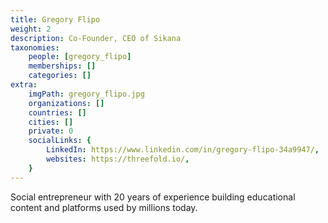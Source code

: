 ```yaml
---
title: Gregory Flipo
weight: 2
description: Co-Founder, CEO of Sikana
taxonomies:
    people: [gregory_flipo]
    memberships: []
    categories: []
extra:
    imgPath: gregory_flipo.jpg
    organizations: []
    countries: []
    cities: []
    private: 0
    socialLinks: {
        LinkedIn: https://www.linkedin.com/in/gregory-flipo-34a9947/,
        websites: https://threefold.io/,
    }
---
```


Social  entrepreneur with 20 years of experience building educational content and platforms used by millions today.